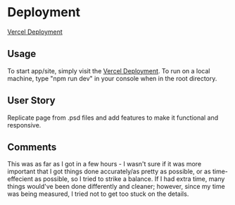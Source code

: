 # Deployment

[Vercel Deployment](https://sample-site-chi.vercel.app/)

## Usage

To start app/site, simply visit the [Vercel Deployment](https://sample-site-chi.vercel.app/). To run on a local machine, type "npm run dev" in your console when in the root directory.

## User Story

Replicate page from .psd files and add features to make it functional and responsive.

## Comments

This was as far as I got in a few hours - I wasn't sure if it was more important that I got things done accurately/as pretty as possible, or as time-effecient as possible, so I tried to strike a balance. If I had extra time, many things would've been done differently and cleaner; however, since my time was being measured, I tried not to get too stuck on the details.
